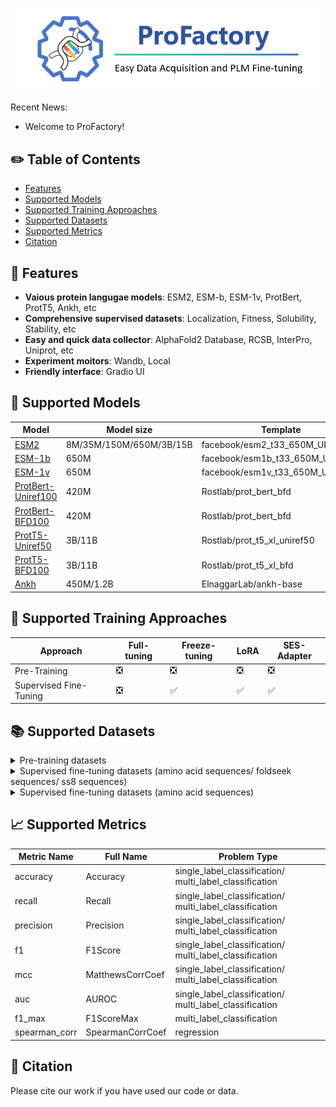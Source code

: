 ![# ProFactory](img/banner.png)

Recent News:

- Welcome to ProFactory!

## ✏️ Table of Contents

- [Features](#-features)
- [Supported Models](#-supported-models)
- [Supported Training Approaches](#-supported-training-approaches)
- [Supported Datasets](#-supported-datasets)
- [Supported Metrics](#supported-metrics)
- [Citation](#citation)

## 📑 Features

- **Vaious protein langugae models**: ESM2, ESM-b, ESM-1v, ProtBert, ProtT5, Ankh, etc
- **Comprehensive supervised datasets**: Localization, Fitness, Solubility, Stability, etc
- **Easy and quick data collector**: AlphaFold2 Database, RCSB, InterPro, Uniprot, etc
- **Experiment moitors**: Wandb, Local
- **Friendly interface**: Gradio UI

## 🧬 Supported Models

| Model                                                        | Model size              | Template                        |
| ------------------------------------------------------------ | ----------------------- | ------------------------------- |
| [ESM2](https://huggingface.co/facebook/esm2_t33_650M_UR50D)  | 8M/35M/150M/650M/3B/15B | facebook/esm2_t33_650M_UR50D    |
| [ESM-1b](https://huggingface.co/facebook/esm1b_t33_650M_UR50S) | 650M                    | facebook/esm1b_t33_650M_UR50S   |
| [ESM-1v](https://huggingface.co/facebook/esm1v_t33_650M_UR90S_1) | 650M                    | facebook/esm1v_t33_650M_UR90S_1 |
| [ProtBert-Uniref100](https://huggingface.co/Rostlab/prot_bert) | 420M                    | Rostlab/prot_bert_bfd           |
| [ProtBert-BFD100](https://huggingface.co/Rostlab/prot_bert_bfd) | 420M                    | Rostlab/prot_bert_bfd           |
| [ProtT5-Uniref50](https://huggingface.co/Rostlab/prot_t5_xl_uniref50) | 3B/11B                  | Rostlab/prot_t5_xl_uniref50     |
| [ProtT5-BFD100](https://huggingface.co/Rostlab/prot_t5_xl_bfd) | 3B/11B                  | Rostlab/prot_t5_xl_bfd          |
| [Ankh](https://huggingface.co/ElnaggarLab/ankh-base)         | 450M/1.2B               | ElnaggarLab/ankh-base           |

## 🔬 Supported Training Approaches

| Approach               | Full-tuning | Freeze-tuning      | LoRA               | SES-Adapter        |
| ---------------------- | ----------- | ------------------ | ------------------ | ------------------ |
| Pre-Training           | ❎           | ❎                  | ❎                  | ❎                  |
| Supervised Fine-Tuning | ❎           | :white_check_mark: | :white_check_mark: | :white_check_mark: |

## 📚 Supported Datasets

<details><summary>Pre-training datasets</summary>


- [CATH_V43_S40](https://huggingface.co/datasets/tyang816/cath) | structures

</details>

<details><summary>Supervised fine-tuning datasets (amino acid sequences/ foldseek sequences/ ss8 sequences)</summary>

- [DeepLocBinary_ESMFold](https://huggingface.co/datasets/tyang816/DeepLocBinary_ESMFold) | protein-wise | single_label_classification
- [DeepLocBinary_AlphaFold2](https://huggingface.co/datasets/tyang816/DeepLocBinary_AlphaFold2) | protein-wise | single_label_classification
- [DeepLocMulti_ESMFold](https://huggingface.co/datasets/tyang816/DeepLocMulti_ESMFold) | protein-wise | single_label_classification
- [DeepLocMulti_AlphaFold2](https://huggingface.co/datasets/tyang816/DeepLocMulti_AlphaFold2) | protein-wise | single_label_classification
- [DeepSol_ESMFold](https://huggingface.co/datasets/tyang816/DeepSol_ESMFold) | protein-wise | single_label_classification
- [DeepSoluE_ESMFold](https://huggingface.co/datasets/tyang816/DeepSoluE_ESMFold) | protein-wise | single_label_classification
- [ProtSolM_ESMFold](https://huggingface.co/datasets/tyang816/ProtSolM_ESMFold) | protein-wise | single_label_classification
- [EC_ESMFold](https://huggingface.co/datasets/tyang816/EC_ESMFold) | protein-wise | multi_label_classification
- [EC_AlphaFold2](https://huggingface.co/datasets/tyang816/EC_AlphaFold2) | protein-wise | multi_label_classification
- [GO_BP_ESMFold](https://huggingface.co/datasets/tyang816/GO_BP_ESMFold) | protein-wise | multi_label_classification
- [GO_BP_AlphaFold2](https://huggingface.co/datasets/tyang816/GO_BP_AlphaFold2) | protein-wise | multi_label_classification
- [GO_CC_ESMFold](https://huggingface.co/datasets/tyang816/GO_CC_ESMFold) | protein-wise | multi_label_classification
- [GO_CC_AlphaFold2](https://huggingface.co/datasets/tyang816/GO_CC_AlphaFold2) | protein-wise | multi_label_classification
- [GO_MF_ESMFold](https://huggingface.co/datasets/tyang816/GO_MF_ESMFold) | protein-wise | multi_label_classification
- [GO_MF_AlphaFold2](https://huggingface.co/datasets/tyang816/GO_MF_AlphaFold2) | protein-wise | multi_label_classification
- [MetalIonBinding_ESMFold](https://huggingface.co/datasets/tyang816/MetalIonBinding_ESMFold) | protein-wise | single_label_classification
- [MetalIonBinding_AlphaFold2](https://huggingface.co/datasets/tyang816/MetalIonBinding_AlphaFold2) | protein-wise | single_label_classification
- [Thermostability_ESMFold](https://huggingface.co/datasets/tyang816/Thermostability_ESMFold) | protein-wise | regression
- [MetalIonBinding_AlphaFold2](https://huggingface.co/datasets/tyang816/MetalIonBinding_AlphaFold2) | protein-wise | regression

> [!TIP]
> Only structural sequences are different for the same dataset, for example, ``DeepLocBinary_ESMFold`` and ``DeepLocBinary_AlphaFold2`` share the same amino acid sequences, this means if you only want to use the ``aa_seqs``, both are ok! 

</details>

<details><summary>Supervised fine-tuning datasets (amino acid sequences)</summary>

- FLIP_AAV |  protein-site | regression
    - [FLIP_AAV_one-vs-rest](https://huggingface.co/datasets/tyang816/FLIP_AAV_one-vs-rest), [FLIP_AAV_two-vs-rest](https://huggingface.co/datasets/tyang816/FLIP_AAV_two-vs-rest), [FLIP_AAV_mut-des](https://huggingface.co/datasets/tyang816/FLIP_AAV_mut-des), [FLIP_AAV_des-mut](https://huggingface.co/datasets/tyang816/FLIP_AAV_des-mut), [FLIP_AAV_seven-vs-rest](https://huggingface.co/datasets/tyang816/FLIP_AAV_seven-vs-rest), [FLIP_AAV_low-vs-high](https://huggingface.co/datasets/tyang816/FLIP_AAV_low-vs-high), [ FLIP_AAV_sampled](https://huggingface.co/datasets/tyang816/FLIP_AAV_sampled)
- FLIP_GB1 |  protein-site | regression
    - [FLIP_GB1_one-vs-rest](https://huggingface.co/datasets/tyang816/FLIP_GB1_one-vs-rest), [FLIP_GB1_two-vs-rest](https://huggingface.co/datasets/tyang816/FLIP_GB1_two-vs-rest), [FLIP_GB1_three-vs-rest](https://huggingface.co/datasets/tyang816/FLIP_GB1_three-vs-rest), [FLIP_GB1_low-vs-high](https://huggingface.co/datasets/tyang816/FLIP_GB1_low-vs-high), [FLIP_GB1_sampled](https://huggingface.co/datasets/tyang816/FLIP_GB1_sampled)

</details>

## 📈 Supported Metrics

| Metric Name   | Full Name        | Problem Type                                            |
| ------------- | ---------------- | ------------------------------------------------------- |
| accuracy      | Accuracy         | single_label_classification/ multi_label_classification |
| recall        | Recall           | single_label_classification/ multi_label_classification |
| precision     | Precision        | single_label_classification/ multi_label_classification |
| f1            | F1Score          | single_label_classification/ multi_label_classification |
| mcc           | MatthewsCorrCoef | single_label_classification/ multi_label_classification |
| auc           | AUROC            | single_label_classification/ multi_label_classification |
| f1_max        | F1ScoreMax       | multi_label_classification                              |
| spearman_corr | SpearmanCorrCoef | regression                                              |

## 🙌 Citation

Please cite our work if you have used our code or data.

```

```